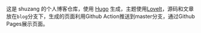 这是 shuzang 的个人博客仓库，使用 [Hugo](https://gohugo.io/) 生成，主题使用[LoveIt](https://github.com/dillonzq/LoveIt)，源码和文章放在`blog`分支下，生成的页面利用Github Action推送到master分支，通过Github Pages展示页面。

